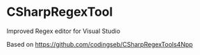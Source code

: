 # CSharpRegexTool
Improved Regex editor for Visual Studio

Based on https://github.com/codingseb/CSharpRegexTools4Npp
